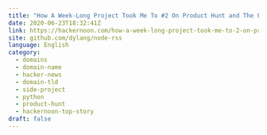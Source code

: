```yaml
---
title: "How A Week-Long Project Took Me To #2 On Product Hunt and The Front Page of Hacker News"
date: 2020-06-23T18:32:41Z
link: https://hackernoon.com/how-a-week-long-project-took-me-to-2-on-product-hunt-and-the-front-page-of-hacker-news-2ir3y16?source=rss&utm_medium=RSS&utm_source=news.12bit.vn
site: github.com/dylang/node-rss
language: English
category:
  - domains
  - domain-name
  - hacker-news
  - domain-tld
  - side-project
  - python
  - product-hunt
  - hackernoon-top-story
draft: false
---
```

